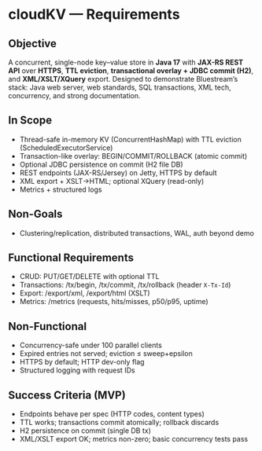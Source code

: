 # cloudKV — Requirements

## Objective

A concurrent, single-node key–value store in **Java 17** with **JAX-RS REST API** over **HTTPS**, **TTL eviction**, **transactional overlay + JDBC commit (H2)**, and **XML/XSLT/XQuery** export. Designed to demonstrate Bluestream’s stack: Java web server, web standards, SQL transactions, XML tech, concurrency, and strong documentation.

## In Scope

- Thread-safe in-memory KV (ConcurrentHashMap) with TTL eviction (ScheduledExecutorService)
- Transaction-like overlay: BEGIN/COMMIT/ROLLBACK (atomic commit)
- Optional JDBC persistence on commit (H2 file DB)
- REST endpoints (JAX-RS/Jersey) on Jetty, HTTPS by default
- XML export + XSLT→HTML; optional XQuery (read-only)
- Metrics + structured logs

## Non-Goals

- Clustering/replication, distributed transactions, WAL, auth beyond demo

## Functional Requirements

- CRUD: PUT/GET/DELETE with optional TTL
- Transactions: /tx/begin, /tx/commit, /tx/rollback (header `X-Tx-Id`)
- Export: /export/xml, /export/html (XSLT)
- Metrics: /metrics (requests, hits/misses, p50/p95, uptime)

## Non-Functional

- Concurrency-safe under 100 parallel clients
- Expired entries not served; eviction ≤ sweep+epsilon
- HTTPS by default; HTTP dev-only flag
- Structured logging with request IDs

## Success Criteria (MVP)

- Endpoints behave per spec (HTTP codes, content types)
- TTL works; transactions commit atomically; rollback discards
- H2 persistence on commit (single DB tx)
- XML/XSLT export OK; metrics non-zero; basic concurrency tests pass
